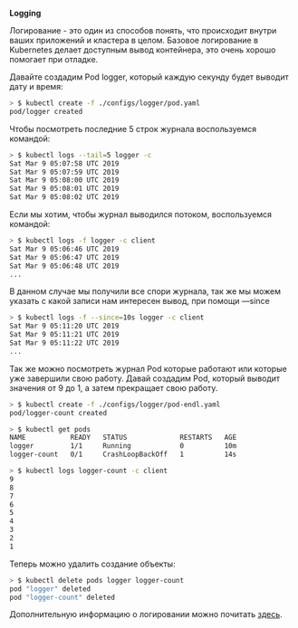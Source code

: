 **Logging**

Логирование - это один из способов понять, что происходит внутри ваших приложений и кластера в целом. Базовое логирование в Kubernetes делает доступным вывод контейнера, это очень хорошо помогает при отладке.

Давайте создадим Pod logger, который каждую секунду будет выводит дату и время:

```bash
> $ kubectl create -f ./configs/logger/pod.yaml
pod/logger created
```

Чтобы посмотреть последние 5 строк журнала воспользуемся командой:

```bash
> $ kubectl logs --tail=5 logger -с
Sat Mar 9 05:07:58 UTC 2019
Sat Mar 9 05:07:59 UTC 2019
Sat Mar 9 05:08:00 UTC 2019
Sat Mar 9 05:08:01 UTC 2019
Sat Mar 9 05:08:02 UTC 2019
```

Если мы хотим, чтобы журнал выводился потоком, воспользуемся командой:

```bash
> $ kubectl logs -f logger -c client
Sat Mar 9 05:06:46 UTC 2019
Sat Mar 9 05:06:47 UTC 2019
Sat Mar 9 05:06:48 UTC 2019
...
```

В данном случае мы получили все спори журнала, так же мы можем указать с какой записи нам интересен вывод, при помощи —since

```bash
> $ kubectl logs -f --since=10s logger -c client
Sat Mar 9 05:11:20 UTC 2019
Sat Mar 9 05:11:21 UTC 2019
Sat Mar 9 05:11:22 UTC 2019
...
```

Так же можно посмотреть журнал Pod которые работают или которые уже завершили свою работу. Давай создадим Pod, который выводит значения от 9 до 1, а затем прекращает свою работу.

```bash
> $ kubectl create -f ./configs/logger/pod-endl.yaml 
pod/logger-count created

> $ kubectl get pods
NAME           READY   STATUS             RESTARTS   AGE
logger         1/1     Running            0          10m
logger-count   0/1     CrashLoopBackOff   1          14s

> $ kubectl logs logger-count -c client
9
8
7
6
5
4
3
2
1
```

Теперь можно удалить создание объекты:

```bash
> $ kubectl delete pods logger logger-count
pod "logger" deleted
pod "logger-count" deleted
```

Дополнительную информацию о логировании можно почитать [здесь](https://kubernetes.io/docs/concepts/cluster-administration/logging/).